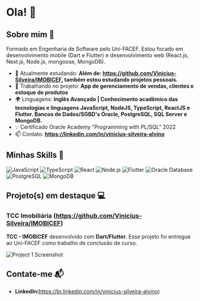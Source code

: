 # Ola! 👋

## Sobre mim 🚀

Formado em Engenharia de Software pelo Uni-FACEF. Estou focado em desenvolvimento mobile (Dart e Flutter) e desenvolvimento web (React.js, Next.js, Node.js, mongoose, MongoDB).

- 🌱 Atualmente estudando: **Além de: https://github.com/Vinicius-Silveira/IMOBICEF, também estou estudando projetos pessoais.**
- 🔭 Trabalhando no projeto: **App de gerenciamento de vendas, clientes e estoque de produtos**
- 🌍 Linguagens: **Inglês Avançado | Conhecimento acadêmico das tecnologias e linguagens JavaScript, NodeJS, TypeScript, ReactJS e Flutter. Bancos de Dados/SGBD's Oracle, PostgreSQL, SQL Server e MongoDB.**
- :bulb: Certificado Oracle Academy "Programming with PL/SQL" 2022
- 📫 Contato: **https://linkedin.com/in/vinicius-silveira-alvino**

## Minhas Skills 🧠

![JavaScript](https://img.shields.io/badge/-JavaScript-F7DF1E?style=flat-square&logo=javascript&logoColor=black)
![TypeScript](https://img.shields.io/badge/-TypeScript-1e36f7?style=flat-square&logo=javascript&logoColor=black)
![React](https://img.shields.io/badge/-React-61DAFB?style=flat-square&logo=react&logoColor=black)
![Node.js](https://img.shields.io/badge/-Node.js-339933?style=flat-square&logo=node.js&logoColor=white)
![Flutter](https://img.shields.io/badge/Flutter-02569B?style=flat-square&logo=flutter&logoColor=white)
![Oracle Database](https://img.shields.io/badge/Oracle_Database-F80000?style=flat-square&logo=oracle&logoColor=white)
![PostgreSQL](https://img.shields.io/badge/PostgreSQL-4169E1?style=flat-square&logo=postgresql&logoColor=white)
![MongoDB](https://img.shields.io/badge/MongoDB-47A248?style=flat-square&logo=mongodb&logoColor=white)

## Projeto(s) em destaque 💻

### TCC Imobiliária (https://github.com/Vinicius-Silveira/IMOBICEF)
**TCC - IMOBICEF** desenvolvido com **Dart/Flutter**. Esse projeto foi entregue ao Uni-FACEF como trabalho de conclusão de curso.

![Project 1 Screenshot](https://github.com/user-attachments/assets/1cead16c-d9a2-469e-8e11-7f1dce2dd5a6)


## Contate-me 📬

- **LinkedIn**(https://br.linkedin.com/in/vinicius-silveira-alvino)
